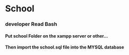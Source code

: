 # School

### developer Read Bash

#### Put school Folder on the xampp server or other...

#### Then import the school.sql file into the MYSQL database

